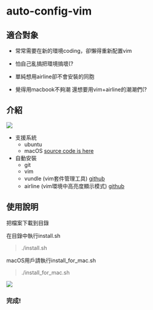 # auto-config-vim

## 適合對象

- 常常需要在新的環境coding，卻懶得重新配置vim

- 怕自己亂搞把環境搞壞(?

- 單純想用airline卻不會安裝的同胞

- 覺得用macbook不夠潮 還想要用vim+airline的潮潮們(?

## 介紹

![](https://i.imgur.com/GdzjHUv.gif)

- 支援系統
  - ubuntu
  - macOS [source code is here](https://github.com/yiyu0x/auto-config-vim/blob/master/install_for_mac.sh)
- 自動安裝 
  - git
  - vim
  - vundle (vim套件管理工具) [github](https://github.com/VundleVim/Vundle.vim)
  - airline (vim環境中高亮度顯示模式) [github](https://github.com/vim-airline/vim-airline)

## 使用說明

把檔案下載到目錄

在目錄中執行install.sh
> ./install.sh

macOS用戶請執行install_for_mac.sh
> ./install_for_mac.sh

![](https://i.imgur.com/AOBSwr1.png)

### 完成!

